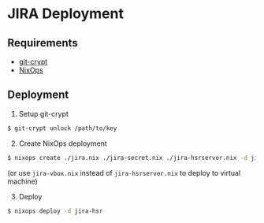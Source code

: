 # JIRA Deployment

## Requirements

- [git-crypt](https://github.com/AGWA/git-crypt)
- [NixOps](https://nixos.org/nixops/)

## Deployment

1. Setup git-crypt

```bash
$ git-crypt unlock /path/to/key
```

2. Create NixOps deployment

```bash
$ nixops create ./jira.nix ./jira-secret.nix ./jira-hsrserver.nix -d jira-hsr
```

(or use `jira-vbox.nix` instead of `jira-hsrserver.nix` to deploy to virtual machine)

3. Deploy

```bash
$ nixops deploy -d jira-hsr
```
